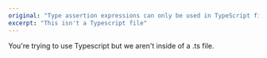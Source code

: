 ```yaml
---
original: "Type assertion expressions can only be used in TypeScript files."
excerpt: "This isn't a Typescript file"
---
```


You're trying to use Typescript but we aren't inside of a .ts file.
